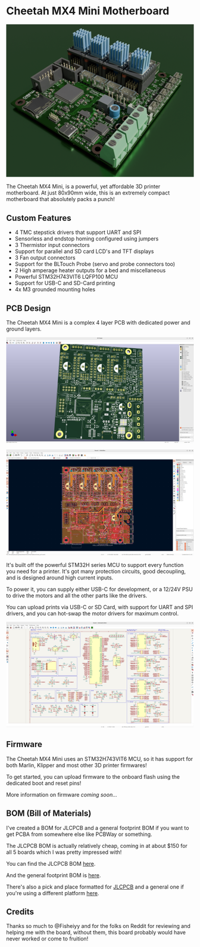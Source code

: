 # Cheetah MX4 Mini Motherboard

![EDITED_render.png](renders/EDITED_render.png)

The Cheetah MX4 Mini, is a powerful, yet affordable 3D printer motherboard. At just 80x90mm wide, this is an extremely compact motherboard that absolutely packs a punch!
## Custom Features
- 4 TMC stepstick drivers that support UART and SPI
- Sensorless and endstop homing configured using jumpers
- 3 Thermistor input connectors
- Support for parallel and SD card LCD's and TFT displays
- 3 Fan output connectors
- Support for the BLTouch Probe (servo and probe connectors too)
- 2 High amperage heater outputs for a bed and miscellaneous
- Powerful STM32H743VIT6 LQFP100 MCU
- Support for USB-C and SD-Card printing
- 4x M3 grounded mounting holes

## PCB Design


The Cheetah MX4 Mini is a complex 4 layer PCB with dedicated power and ground layers.

![Pasted image 20250731195200.png](journal/Pasted%20image%2020250731195200.png)

![Pasted image 20250731195808.png](journal/Pasted%20image%2020250731195808.png)

It's built off the powerful STM32H series MCU to support every function you need for a printer. It's got many protection circuits, good decoupling, and is designed around high current inputs.

To power it, you can supply either USB-C for development, or a 12/24V PSU to drive the motors and all the other parts like the drivers.

You can upload prints via USB-C or SD Card, with support for UART and SPI drivers, and you can hot-swap the motor drivers for maximum control.

![Pasted image 20250731195854.png](journal/Pasted%20image%2020250731195854.png)

## Firmware

The Cheetah MX4 Mini uses an STM32H743VIT6 MCU, so it has support for both Marlin, Klipper and most other 3D printer firmwares!

To get started, you can upload firmware to the onboard flash using the dedicated boot and reset pins!

More information on firmware *coming soon...*

## BOM (Bill of Materials)

I've created a BOM for JLCPCB and a general footprint BOM if you want to get PCBA from somewhere else like PCBWay or something.

The JLCPCB BOM is actually relatively cheap, coming in at about $150 for all 5 boards which I was pretty impressed with!

You can find the JLCPCB BOM [here](BOM_JLCPCB.xls).

And the general footprint BOM is [here](/production/BOARD_BOM.csv).

There's also a pick and place formatted for [JLCPCB](/production/CPL_JLCPCB.csv) and a general one if you're using a different platform [here](/production/CPL.csv).

## Credits

Thanks so much to @Fisheiyy and for the folks on Reddit for reviewing and helping me with the board, without them, this board probably would have never worked or come to fruition!
